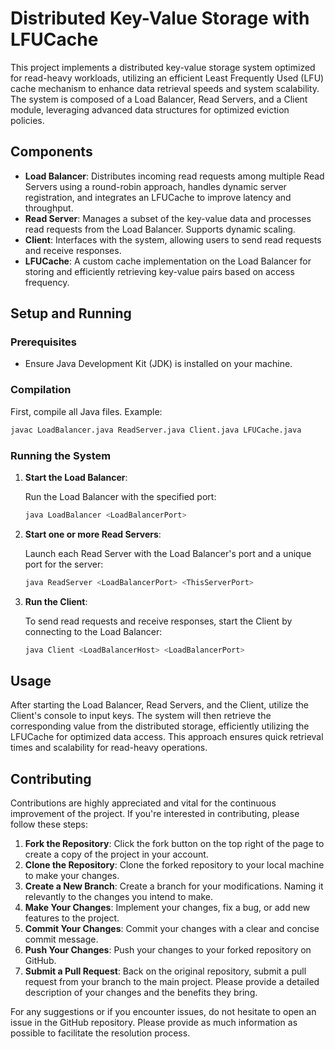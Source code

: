 # Distributed Key-Value Storage with LFUCache

This project implements a distributed key-value storage system optimized for read-heavy workloads, utilizing an efficient Least Frequently Used (LFU) cache mechanism to enhance data retrieval speeds and system scalability. The system is composed of a Load Balancer, Read Servers, and a Client module, leveraging advanced data structures for optimized eviction policies.

## Components

- **Load Balancer**: Distributes incoming read requests among multiple Read Servers using a round-robin approach, handles dynamic server registration, and integrates an LFUCache to improve latency and throughput.
- **Read Server**: Manages a subset of the key-value data and processes read requests from the Load Balancer. Supports dynamic scaling.
- **Client**: Interfaces with the system, allowing users to send read requests and receive responses.
- **LFUCache**: A custom cache implementation on the Load Balancer for storing and efficiently retrieving key-value pairs based on access frequency.

## Setup and Running

### Prerequisites

- Ensure Java Development Kit (JDK) is installed on your machine.

### Compilation

First, compile all Java files. Example:

```sh
javac LoadBalancer.java ReadServer.java Client.java LFUCache.java
```
### Running the System

1. **Start the Load Balancer**:

   Run the Load Balancer with the specified port:

   ```sh
   java LoadBalancer <LoadBalancerPort>
   ```

2. **Start one or more Read Servers**:

   Launch each Read Server with the Load Balancer's port and a unique port for the server:

   ```sh
   java ReadServer <LoadBalancerPort> <ThisServerPort>
   ```
3. **Run the Client**:

   To send read requests and receive responses, start the Client by connecting to the Load Balancer:

   ```sh
   java Client <LoadBalancerHost> <LoadBalancerPort>
   ```
## Usage

After starting the Load Balancer, Read Servers, and the Client, utilize the Client's console to input keys. The system will then retrieve the corresponding value from the distributed storage, efficiently utilizing the LFUCache for optimized data access. This approach ensures quick retrieval times and scalability for read-heavy operations.

## Contributing

Contributions are highly appreciated and vital for the continuous improvement of the project. If you're interested in contributing, please follow these steps:

1. **Fork the Repository**: Click the fork button on the top right of the page to create a copy of the project in your account.
2. **Clone the Repository**: Clone the forked repository to your local machine to make your changes.
3. **Create a New Branch**: Create a branch for your modifications. Naming it relevantly to the changes you intend to make.
4. **Make Your Changes**: Implement your changes, fix a bug, or add new features to the project.
5. **Commit Your Changes**: Commit your changes with a clear and concise commit message.
6. **Push Your Changes**: Push your changes to your forked repository on GitHub.
7. **Submit a Pull Request**: Back on the original repository, submit a pull request from your branch to the main project. Please provide a detailed description of your changes and the benefits they bring.

For any suggestions or if you encounter issues, do not hesitate to open an issue in the GitHub repository. Please provide as much information as possible to facilitate the resolution process.

